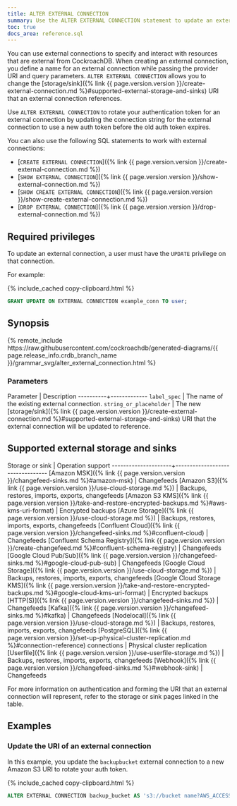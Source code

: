 ```yaml
---
title: ALTER EXTERNAL CONNECTION
summary: Use the ALTER EXTERNAL CONNECTION statement to update an external conection's URI.
toc: true
docs_area: reference.sql
---
```


You can use external connections to specify and interact with resources that are external from CockroachDB. When creating an external connection, you define a name for an external connection while passing the provider URI and query parameters. `ALTER EXTERNAL CONNECTION` allows you to change the [storage/sink]({% link {{ page.version.version }}/create-external-connection.md %}#supported-external-storage-and-sinks) URI that an external connection references. 

Use `ALTER EXTERNAL CONNECTION` to rotate your authentication token for an external connection by updating the connection string for the external connection to use a new auth token before the old auth token expires.

You can also use the following SQL statements to work with external connections:

- [`CREATE EXTERNAL CONNECTION`]({% link {{ page.version.version }}/create-external-connection.md %})
- [`SHOW EXTERNAL CONNECTION`]({% link {{ page.version.version }}/show-external-connection.md %})
- [`SHOW CREATE EXTERNAL CONNECTION`]({% link {{ page.version.version }}/show-create-external-connection.md %})
- [`DROP EXTERNAL CONNECTION`]({% link {{ page.version.version }}/drop-external-connection.md %})

## Required privileges

To update an external connection, a user must have the `UPDATE` privilege on that connection.

For example:

{% include_cached copy-clipboard.html %}
~~~sql
GRANT UPDATE ON EXTERNAL CONNECTION example_conn TO user;
~~~

## Synopsis

<div>
{% remote_include https://raw.githubusercontent.com/cockroachdb/generated-diagrams/{{ page.release_info.crdb_branch_name }}/grammar_svg/alter_external_connection.html %}
</div>

### Parameters

Parameter | Description
----------+-------------
`label_spec` | The name of the existing external connection.
`string_or_placeholder` | The new [storage/sink]({% link {{ page.version.version }}/create-external-connection.md %}#supported-external-storage-and-sinks) URI that the external connection will be updated to reference.

## Supported external storage and sinks

Storage or sink      | Operation support
---------------------+---------------------------------
[Amazon MSK]({% link {{ page.version.version }}/changefeed-sinks.md %}#amazon-msk) | Changefeeds
[Amazon S3]({% link {{ page.version.version }}/use-cloud-storage.md %}) | Backups, restores, imports, exports, changefeeds
[Amazon S3 KMS]({% link {{ page.version.version }}/take-and-restore-encrypted-backups.md %}#aws-kms-uri-format) | Encrypted backups
[Azure Storage]({% link {{ page.version.version }}/use-cloud-storage.md %}) | Backups, restores, imports, exports, changefeeds
[Confluent Cloud]({% link {{ page.version.version }}/changefeed-sinks.md %}#confluent-cloud) | Changefeeds
[Confluent Schema Registry]({% link {{ page.version.version }}/create-changefeed.md %}#confluent-schema-registry) | Changefeeds
[Google Cloud Pub/Sub]({% link {{ page.version.version }}/changefeed-sinks.md %}#google-cloud-pub-sub) | Changefeeds
[Google Cloud Storage]({% link {{ page.version.version }}/use-cloud-storage.md %}) | Backups, restores, imports, exports, changefeeds
[Google Cloud Storage KMS]({% link {{ page.version.version }}/take-and-restore-encrypted-backups.md %}#google-cloud-kms-uri-format) | Encrypted backups
[HTTP(S)]({% link {{ page.version.version }}/changefeed-sinks.md %}) | Changefeeds
[Kafka]({% link {{ page.version.version }}/changefeed-sinks.md %}#kafka) | Changefeeds
[Nodelocal]({% link {{ page.version.version }}/use-cloud-storage.md %}) | Backups, restores, imports, exports, changefeeds
[PostgreSQL]({% link {{ page.version.version }}/set-up-physical-cluster-replication.md %}#connection-reference) connections | Physical cluster replication
[Userfile]({% link {{ page.version.version }}/use-userfile-storage.md %}) | Backups, restores, imports, exports, changefeeds
[Webhook]({% link {{ page.version.version }}/changefeed-sinks.md %}#webhook-sink) | Changefeeds

For more information on authentication and forming the URI that an external connection will represent, refer to the storage or sink pages linked in the table.

## Examples

### Update the URI of an external connection

In this example, you update the `backupbucket` external connection to a new Amazon S3 URI to rotate your auth token.

{% include_cached copy-clipboard.html %}
~~~sql
ALTER EXTERNAL CONNECTION backup_bucket AS 's3://bucket name?AWS_ACCESS_KEY_ID={new access key}&AWS_SECRET_ACCESS_KEY={new secret access key}';
~~~